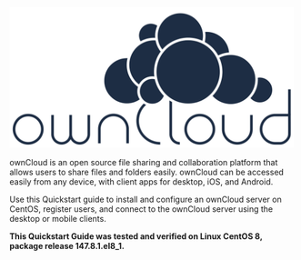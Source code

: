 <img src="owncloud.png" width="500">

ownCloud is an open source file sharing and collaboration platform that allows users to share files and folders easily. ownCloud can be accessed easily from any device, with client apps for desktop, iOS, and Android. 

Use this Quickstart guide to install and configure an ownCloud server on CentOS, register users, and connect to the ownCloud server using the desktop or mobile clients.

**This Quickstart Guide was tested and verified on Linux CentOS 8, package release 147.8.1.el8_1.** 